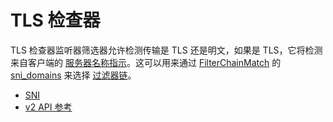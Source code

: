 # TLS 检查器

TLS 检查器监听器筛选器允许检测传输是 TLS 还是明文，如果是 TLS，它将检测来自客户端的 [服务器名称指示](https://en.wikipedia.org/wiki/Server_Name_Indication)。这可以用来通过 [FilterChainMatch](../../api-v2/api/v2/listener/listener.proto.md#envoy-api-msg-listener-filterchainmatch) 的 [sni_domains](../../api-v2/api/v2/listener/listener.proto.md#envoy-api-field-listener-filterchainmatch-sni-domains) 来选择 [过滤器链](../../api-v2/api/v2/listener/listener.proto.md#envoy-api-msg-listener-filterchain)。

- [SNI](../../faq/sni.md#faq-how-to-setup-sni)
- [v2 API 参考](https://www.envoyproxy.io/docs/envoy/latest/api-v2/api/v2/listener/listener.proto.html#envoy-api-field-listener-listenerfilter-name)

